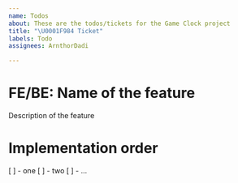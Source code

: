 ```yaml
---
name: Todos
about: These are the todos/tickets for the Game Clock project
title: "\U0001F984 Ticket"
labels: Todo
assignees: ArnthorDadi

---
```


# FE/BE: Name of the feature
Description of the feature

# Implementation order
[ ] - one
[ ] - two
[ ] - ...
